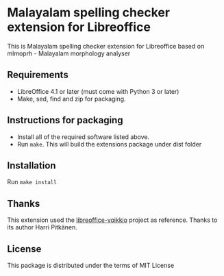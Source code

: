 Malayalam spelling checker extension for Libreoffice
====================================================

This is Malayalam spelling checker extension for Libreoffice based on mlmoprh - Malayalam morphology analyser

Requirements
------------

- LibreOffice 4.1 or later (must come with Python 3 or later)
- Make, sed, find and zip for packaging.

Instructions for packaging
--------------------------

- Install all of the required software listed above.
- Run ```make```. This will build the extensions package under dist folder

Installation
------------
Run ```make install```

Thanks
------

This extension used the [libreoffice-voikkio](https://github.com/voikko/libreoffice-voikko/) project as reference. Thanks to its author Harri Pitkänen.

License
-------

This package is distributed under the terms of MIT License
